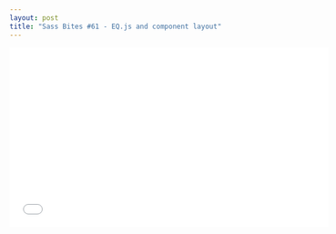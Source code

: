 ```yaml
---
layout: post
title: "Sass Bites #61 - EQ.js and component layout"
---
```


<iframe width='560' height='315' src='//www.youtube.com/embed/BydzdnK0GRM' frameborder='0' allowfullscreen></iframe>